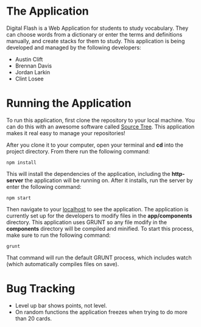 # The Application

Digital Flash is a Web Application for students to study vocabulary.  They can choose words from a dictionary or enter the terms and definitions manually, and create stacks for them to study.  This application is being developed and managed by the following developers:

- Austin Clift
- Brennan Davis
- Jordan Larkin
- Clint Losee

# Running the Application

To run this application, first clone the repository to your local machine.  You can do this with an awesome software called [Source Tree](http://www.sourcetreeapp.com/).  This application makes it real easy to manage your repositories!

After you clone it to your computer, open your terminal and **cd** into the project directory.  From there run the following command:

```
npm install
```

This will install the dependencies of the application, including the **http-server** the application will be running on.  After it installs, run the server by enter the following command: 

```
npm start
```

Then navigate to your [localhost](http://localhost:8000/app/) to see the application.  The application is currently set up for the developers to modify files in the **app/components** directory.  This application uses GRUNT so any file modify in the **components** directory will be compiled and minified.  To start this process, make sure to run the following command:

```
grunt
```

That command will run the default GRUNT process, which includes watch (which automatically compiles files on save).

# Bug Tracking
- Level up bar shows points, not level.
- On random functions the application freezes when trying to do more than 20 cards.